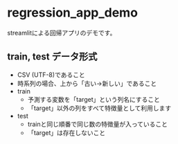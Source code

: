 # regression_app_demo
streamlitによる回帰アプリのデモです。
## train, test データ形式
- CSV (UTF-8)であること
- 時系列の場合、上から「古い→新しい」であること
- train
    - 予測する変数を「target」という列名にすること
    - 「target」以外の列をすべて特徴量として利用します
- test
    - trainと同じ順番で同じ数の特徴量が入っていること
    - 「target」は存在しないこと
